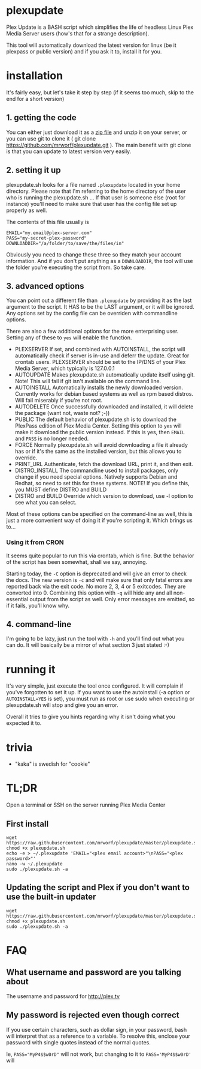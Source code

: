 # plexupdate

Plex Update is a BASH script which simplifies the life of headless Linux Plex Media Server users (how's that for a strange description).

This tool will automatically download the latest version for linux (be it plexpass or public version) and if you ask it to, install it for you.

# installation

It's fairly easy, but let's take it step by step (if it seems too much, skip to the end for a short version)

## 1. getting the code

You can either just download it as a [zip file](https://github.com/mrworf/plexupdate/archive/master.zip) and unzip it on your server, or you can use git to clone it ( git clone https://github.com/mrworf/plexupdate.git ). The main benefit with git clone is that you can update to latest version very easily. 

## 2. setting it up

plexupdate.sh looks for a file named `.plexupdate` located in your home directory. Please note that I'm referring to the home directory of the user who is running the plexupdate.sh ... If that user is someone else (root for instance) you'll need to make sure that user has the config file set up properly as well.

The contents of this file usually is

```
EMAIL="my.email@plex-server.com"
PASS="my-secret-plex-password"
DOWNLOADDIR="/a/folder/to/save/the/files/in"
```

Obviously you need to change these three so they match your account information. And if you don't put anything as a `DOWNLOADDIR`, the tool will use the folder you're executing the script from. So take care.

## 3. advanced options

You can point out a different file than ```.plexupdate``` by providing it as the last argument to the script. It HAS to be the LAST argument, or it will be ignored. Any options set by the config file can be overriden with commandline options.

There are also a few additional options for the more enterprising user. Setting any of these to `yes` will enable the function.

- PLEXSERVER
  If set, and combined with AUTOINSTALL, the script will automatically check if server is in-use and deferr the update. Great for crontab users. PLEXSERVER should be set to the IP/DNS of your Plex Media Server, which typically is 127.0.0.1
- AUTOUPDATE
  Makes plexupdate.sh automatically update itself using git. Note! This will fail if git isn't available on the command line.
- AUTOINSTALL
  Automatically installs the newly downloaded version. Currently works for debian based systems as well as rpm based distros. Will fail miserably if you're not root.
- AUTODELETE 
  Once successfully downloaded and installed, it will delete the package (want not, waste not? ;-))
- PUBLIC 
  The default behavior of plexupdate.sh is to download the PlexPass edition of Plex Media Center. Setting this option to `yes` will make it download the public version instead. If this is yes, then `EMAIL` and `PASS` is no longer needed.
- FORCE 
  Normally plexupdate.sh will avoid downloading a file it already has or if it's the same as the installed version, but this allows you to override.
- PRINT_URL
  Authenticate, fetch the download URL, print it, and then exit.
- DISTRO_INSTALL
  The commandline used to install packages, only change if you need special options. Natively supports Debian and Redhat, so need to set this for these systems.
  NOTE! If you define this, you MUST define DISTRO and BUILD
- DISTRO and BUILD
  Override which version to download, use -l option to see what you can select.

Most of these options can be specified on the command-line as well, this is just a more convenient way of doing it if you're scripting it. Which brings us to...

### Using it from CRON

It seems quite popular to run this via crontab, which is fine. But the behavior of the script has been somewhat, shall we say, annoying.

Starting today, the ```-C``` option is deprecated and will give an error to check the docs. The new version is ```-c``` and will make sure that only fatal errors are reported back via the exit code. No more 2, 3, 4 or 5 exitcodes. They are converted into 0. Combining this option with ```-q``` will hide any and all non-essential output from the script as well. Only error messages are emitted, so if it fails, you'll know why.

## 4. command-line

I'm going to be lazy, just run the tool with `-h` and you'll find out what you can do. It will basically be a mirror of what section 3 just stated :-)

# running it

It's very simple, just execute the tool once configured. It will complain if you've forgotten to set it up. If you want to use the autoinstall (-a option or `AUTOINSTALL=YES` is set), you must run as root or use sudo when executing or plexupdate.sh will stop and give you an error.

Overall it tries to give you hints regarding why it isn't doing what you expected it to.

# trivia

- "kaka" is swedish for "cookie"

# TL;DR
Open a terminal or SSH on the server running Plex Media Center
## First install
```
wget https://raw.githubusercontent.com/mrworf/plexupdate/master/plexupdate.sh
chmod +x plexupdate.sh
echo -e > ~/.plexupdate 'EMAIL="<plex email account>"\nPASS="<plex password>"'
nano -w ~/.plexupdate
sudo ./plexupdate.sh -a
```

## Updating the script and Plex if you don't want to use the built-in updater
```
wget https://raw.githubusercontent.com/mrworf/plexupdate/master/plexupdate.sh
chmod +x plexupdate.sh
sudo ./plexupdate.sh -a
```

# FAQ

## What username and password are you talking about

The username and password for http://plex.tv 

## My password is rejected even though correct

If you use certain characters, such as dollar sign, in your password, bash will interpret that as a reference to a variable. To resolve this, enclose your password with single quotes instead of the normal quotes.

Ie, `PASS="MyP4$$w0rD"` will not work, but changing to it to `PASS='MyP4$$w0rD'` will
